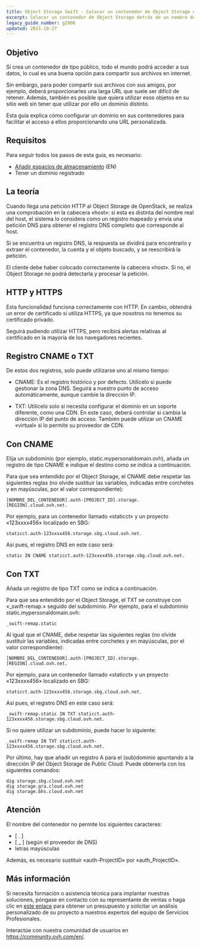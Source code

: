 ```yaml
---
title: Object Storage Swift - Colocar un contenedor de Object Storage detrás de un nombre de dominio
excerpt: Colocar un contenedor de Object Storage detrás de un nombre de dominio
legacy_guide_number: g2006
updated: 2021-10-27
---
```


## Objetivo

Si crea un contenedor de tipo público, todo el mundo podrá acceder a sus datos, lo cual es una buena opción para compartir sus archivos en internet.

Sin embargo, para poder compartir sus archivos con sus amigos, por ejemplo, deberá proporcionarles una larga URL que suele ser difícil de retener. Además, también es posible que quiera utilizar esos objetos en su sitio web sin tener que utilizar por ello un dominio distinto.

Esta guía explica cómo configurar un dominio en sus contenedores para facilitar el acceso a ellos proporcionando una URL personalizada.

## Requisitos

Para seguir todos los pasos de esta guía, es necesario:

- [Añadir espacios de almacenamiento](/pages/storage_and_backup/object_storage/pcs_create_container) (EN)
- Tener un dominio registrado

## La teoría
Cuando llega una petición HTTP al Object Storage de OpenStack, se realiza una comprobación en la cabecera «host»: si esta es distinta del nombre real del host, el sistema lo considera como un registro mapeado y envía una petición DNS para obtener el registro DNS completo que corresponde al host.

Si se encuentra un registro DNS, la respuesta se dividirá para encontrarlo y extraer el contenedor, la cuenta y el objeto buscado, y se reescribirá la petición.

El cliente debe haber colocado correctamente la cabecera «host». Si no, el Object Storage no podrá detectarla y procesar la petición.

## HTTP y HTTPS
Esta funcionalidad funciona correctamente con HTTP. En cambio, obtendrá un error de certificado si utiliza HTTPS, ya que nosotros no tenemos su certificado privado.

Seguirá pudiendo utilizar HTTPS, pero recibirá alertas relativas al certificado en la mayoría de los navegadores recientes.

## Registro CNAME o TXT
De estos dos registros, solo puede utilizarse uno al mismo tiempo:

- CNAME: Es el registro histórico y por defecto. Utilícelo si puede gestionar la zona DNS. Seguirá a nuestro punto de acceso automáticamente, aunque cambie la dirección IP.

- TXT: Utilícelo solo si necesita configurar el dominio en un soporte diferente, como una CDN. En este caso, deberá controlar si cambia la dirección IP del punto de acceso. También puede utilizar un CNAME «virtual» si lo permite su proveedor de CDN.

## Con CNAME
Elija un subdominio (por ejemplo, static.mypersonaldomain.ovh), añada un registro de tipo CNAME e indique el destino como se indica a continuación.

Para que sea entendido por el Object Storage, el CNAME debe respetar las siguientes reglas (no olvide sustituir las variables, indicadas entre corchetes y en mayúsculas, por el valor correspondiente):

```
[NOMBRE_DEL_CONTENEDOR].auth-[PROJECT_ID].storage.[REGIÓN].cloud.ovh.net.
```

Por ejemplo, para un contenedor llamado «staticct» y un proyecto «123xxxx456» localizado en SBG:

```
staticct.auth-123xxxx456.storage.sbg.cloud.ovh.net.
```

Así pues, el registro DNS en este caso será:

```
static IN CNAME staticct.auth-123xxxx456.storage.sbg.cloud.ovh.net.
```

## Con TXT
Añada un registro de tipo TXT como se indica a continuación.

Para que sea entendido por el Object Storage, el TXT se construye con «_swift-remap.» seguido del subdominio. Por ejemplo, para el subdominio static.mypersonaldomain.ovh:

```
_swift-remap.static
```

Al igual que el CNAME, debe respetar las siguientes reglas (no olvide sustituir las variables, indicadas entre corchetes y en mayúsculas, por el valor correspondiente):

```
[NOMBRE_DEL_CONTENEDOR].auth-[PROJECT_ID].storage.[REGION].cloud.ovh.net.
```

Por ejemplo, para un contenedor llamado «staticct» y un proyecto «123xxxx456» localizado en SBG:

```
staticct.auth-123xxxx456.storage.sbg.cloud.ovh.net.
```

Así pues, el registro DNS en este caso será:

```
_swift-remap.static IN TXT staticct.auth-123xxxx456.storage.sbg.cloud.ovh.net.
```

Si no quiere utilizar un subdominio, puede hacer lo siguiente:

```
_swift-remap IN TXT staticct.auth-123xxxx456.storage.sbg.cloud.ovh.net.
```

Por último, hay que añadir un registro A para el (sub)dominio apuntando a la dirección IP del Object Storage de Public Cloud. Puede obtenerla con los siguientes comandos:

```
dig storage.sbg.cloud.ovh.net
dig storage.gra.cloud.ovh.net
dig storage.bhs.cloud.ovh.net
```

## Atención
El nombre del contenedor no permite los siguientes caracteres:

- [ . ]
- [ _ ] (según el proveedor de DNS)
- letras mayúsculas

Además, es necesario sustituir «auth-ProjectID» por «auth_ProjectID».

## Más información

Si necesita formación o asistencia técnica para implantar nuestras soluciones, póngase en contacto con su representante de ventas o haga clic en [este enlace](https://www.ovhcloud.com/es/professional-services/) para obtener un presupuesto y solicitar un análisis personalizado de su proyecto a nuestros expertos del equipo de Servicios Profesionales.

Interactúe con nuestra comunidad de usuarios en <https://community.ovh.com/en/>.
 

